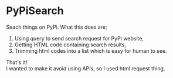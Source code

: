 # PyPiSearch
Seach things on PyPi.
What this does are;  
1) Using query to send search request for PyPi website,  
2) Getting HTML code containing search results,  
3) Trimming html codes into a list which is easy for human to see.

That's it!  
I wanted to make it avoid using APIs, so I used html request thing.  
